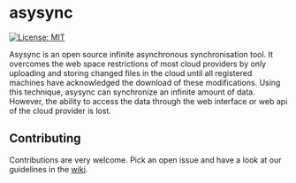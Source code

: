 # asysync

[![License: MIT](https://img.shields.io/badge/License-MIT-yellow.svg)](https://github.com/philipphessler/asysync/blob/master/LICENSE)

Asysync is an open source infinite asynchronous synchronisation tool. It overcomes the web space restrictions of most cloud providers by only uploading and storing changed files in the cloud until all registered machines have acknowledged the download of these modifications. Using this technique, asysync can synchronize an infinite amount of data. However, the ability to access the data through the web interface or web api of the cloud provider is lost.

## Contributing

Contributions are very welcome. Pick an open issue and have a look at our guidelines in the [wiki](https://github.com/philipphessler/asysync/wiki).